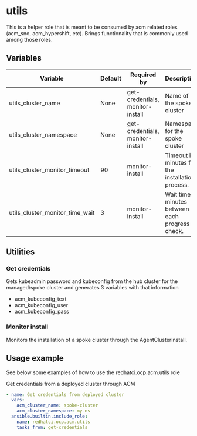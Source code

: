 # utils

This is a helper role that is meant to be consumed by acm related roles (acm_sno, acm_hypershift, etc).
Brings functionality that is commonly used among those roles.

## Variables

| Variable                        | Default  | Required by                      | Description
| ------------------------------- | -------- | -------------------------------- | -----------
| utils_cluster_name              | None     | get-credentials, monitor-install | Name of the spoke cluster
| utils_cluster_namespace         | None     | get-credentials, monitor-install | Namespace for the spoke cluster
| utils_cluster_monitor_timeout   | 90       | monitor-install                  | Timeout in minutes for the installation process.
| utils_cluster_monitor_time_wait | 3        | monitor-install                  | Wait time in minutes between each progress check.

## Utilities

### Get credentials

Gets kubeadmin password and kubeconfig from the hub cluster for the managed/spoke cluster and generates 3 variables with that information

- acm_kubeconfig_text
- acm_kubeconfig_user
- acm_kubeconfig_pass

### Monitor install

Monitors the installation of a spoke cluster through the AgentClusterInstall.

## Usage example

See below some examples of how to use the redhatci.ocp.acm.utils role 

Get credentials from a deployed cluster through ACM

```yaml
- name: Get credentials from deployed cluster
  vars:
    acm_cluster_name: spoke-cluster
    acm_cluster_namespace: my-ns
  ansible.builtin.include_role:
    name: redhatci.ocp.acm.utils
    tasks_from: get-credentials
```
